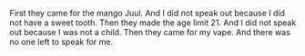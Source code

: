 First they came for the mango Juul. And I did not speak out because I did not have a sweet tooth. Then they made the age limit 21. And I did not speak out because I was not a child. Then they came for my vape. And there was no one left to speak for me.

